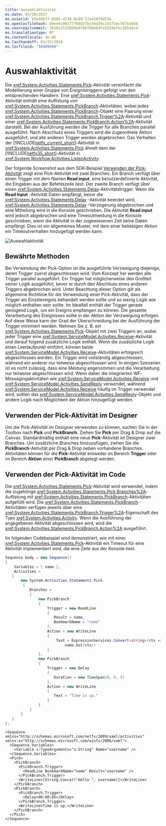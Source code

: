 ```yaml
---
title: Auswahlaktivität
ms.date: 03/30/2017
ms.assetid: b3e49b7f-0285-4720-8c09-11ae18f0d53e
ms.openlocfilehash: b9ee6c06377760d27bc54d39c1d1f3ecf67ea0d8
ms.sourcegitcommit: 3630c2515809e6f4b7dbb697a3354efec105a5cd
ms.translationtype: MT
ms.contentlocale: de-DE
ms.lasthandoff: 03/25/2019
ms.locfileid: "58409990"
---
```

# <a name="pick-activity"></a>Auswahlaktivität
Die <xref:System.Activities.Statements.Pick>-Aktivität vereinfacht die Modellierung einer Gruppe von Ereignistriggern gefolgt von den entsprechenden Handlern.  Eine <xref:System.Activities.Statements.Pick>-Aktivität enthält eine Auflistung von <xref:System.Activities.Statements.PickBranch>-Aktivitäten, wobei jedes <xref:System.Activities.Statements.PickBranch>-Objekt eine Paarung einer <xref:System.Activities.Statements.PickBranch.Trigger%2A>-Aktivität und einer <xref:System.Activities.Statements.PickBranch.Action%2A>-Aktivität darstellt.  Bei der Ausführung werden die Trigger für alle Branches parallel ausgeführt.  Nach Abschluss eines Triggers wird die zugeordnete Aktion ausgeführt, und alle anderen Trigger werden abgebrochen.  Das Verhalten der [!INCLUDE[netfx_current_short](../../../includes/netfx-current-short-md.md)]-Aktivität in <xref:System.Activities.Statements.Pick> ähnelt dem der [!INCLUDE[netfx35_short](../../../includes/netfx35-short-md.md)]-Aktivität in <xref:System.Workflow.Activities.ListenActivity>.  
  
 Der folgende Screenshot aus dem SDK-Beispiel [Verwenden der Pick-Aktivität](./samples/using-the-pick-activity.md) zeigt eine Pick-Aktivität mit zwei Branches.  Ein Branch verfügt über einen Trigger mit dem Namen **Read input**, eine benutzerdefinierte Aktivität, die Eingaben aus der Befehlszeile liest. Der zweite Branch verfügt über einen <xref:System.Activities.Statements.Delay>-Aktivitätstrigger. Wenn die **Read Input** -Aktivität Daten empfängt, bevor die <xref:System.Activities.Statements.Delay> -Aktivität beendet wird, <xref:System.Activities.Statements.Delay> -Verzögerung abgebrochen und eine Mitteilung wird in die Konsole geschrieben.  Die Aktivität **Read input** wird jedoch abgebrochen und eine Timeoutmeldung in die Konsole geschrieben, wenn die Aktivität in der zugewiesenen Zeit keine Daten empfängt.  Dies ist ein allgemeines Muster, mit dem einer beliebigen Aktion ein Timeoutverhalten hinzugefügt werden kann.  
  
 ![Auswahlaktivität](./media/pick-activity/pick-activity-two-branches.jpg)  
  
## <a name="best-practices"></a>Bewährte Methoden  
 Bei Verwendung der Pick-Option ist die ausgeführte Verzweigung diejenige, deren Trigger zuerst abgeschlossen wird.  Vom Konzept her werden alle Trigger parallel ausgeführt. Ein Trigger hat möglicherweise den Großteil seiner Logik ausgeführt, bevor er durch den Abschluss eines anderen Triggers abgebrochen wird.  Unter Beachtung dieser Option gilt als allgemeine Richtlinie für die Verwendung einer Pick-Aktivität, dass der Trigger als Einzelereignis behandelt werden sollte und so wenig Logik wie möglich enthalten sein sollte.  Im Idealfall enthält der Trigger gerade genügend Logik, um ein Ereignis empfangen zu können. Die gesamte Verarbeitung des Ereignisses sollte in der Aktion der Verzweigung erfolgen.  Auf diese Weise kann der Grad der Überschneidung bei der Ausführung der Trigger minimiert werden.  Nehmen Sie z. B. ein <xref:System.Activities.Statements.Pick>-Objekt mit zwei Triggern an, wobei jeder Trigger eine <xref:System.ServiceModel.Activities.Receive>-Aktivität und darauf folgend zusätzliche Logik enthält.  Wenn die zusätzliche Logik einen Leerlaufpunkt einführt, können beide <xref:System.ServiceModel.Activities.Receive>-Aktivitäten erfolgreich abgeschlossen werden.  Ein Trigger wird vollständig abgeschlossen, während ein anderer nur teilweise abgeschlossen wird.  In einigen Szenarien ist es nicht zulässig, dass eine Meldung angenommen und die Verarbeitung nur teilweise abgeschlossen wird.  Wenn daher die integrierten WF-Messagingaktivitäten wie <xref:System.ServiceModel.Activities.Receive> und <xref:System.ServiceModel.Activities.SendReply> verwendet, während <xref:System.ServiceModel.Activities.Receive> häufig im Trigger verwendet wird, sollten das <xref:System.ServiceModel.Activities.SendReply>-Objekt und andere Logik nach Möglichkeit der Aktion hinzugefügt werden.  
  
## <a name="using-the-pick-activity-in-the-designer"></a>Verwenden der Pick-Aktivität im Designer  
 Um die Pick-Aktivität im Designer verwenden zu können, suchen Sie in der Toolbox nach **Pick** und **PickBranch**.  Ziehen Sie **Pick** per Drag & Drop auf die Canvas.  Standardmäßig enthält eine neue **Pick**-Aktivität im Designer zwei Branches.  Um zusätzliche Branches hinzuzufügen, ziehen Sie die **PickBranch**-Aktivität per Drag & Drop neben vorhandene Branches. Aktivitäten können für die **Pick**-Aktivität entweder im Bereich **Trigger** oder im Bereich **Aktion** einer **PickBranch** abgelegt werden.  
  
## <a name="using-the-pick-activity-in-code"></a>Verwenden der Pick-Aktivität im Code  
 Die <xref:System.Activities.Statements.Pick>-Aktivität wird verwendet, indem die zugehörige <xref:System.Activities.Statements.Pick.Branches%2A>-Auflistung mit <xref:System.Activities.Statements.PickBranch>-Aktivitäten aufgefüllt wird. Die <xref:System.Activities.Statements.PickBranch>-Aktivitäten verfügen jeweils über eine <xref:System.Activities.Statements.PickBranch.Trigger%2A>-Eigenschaft des Typs <xref:System.Activities.Activity>. Wenn die Ausführung der angegebenen Aktivität abgeschlossen wird, wird die <xref:System.Activities.Statements.PickBranch.Action%2A> ausgeführt.  
  
 Im folgenden Codebeispiel wird demonstriert, wie mit einer <xref:System.Activities.Statements.Pick>-Aktivität ein Timeout für eine Aktivität implementiert wird, die eine Zeile aus der Konsole liest.  
  
```csharp  
Sequence body = new Sequence()  
{  
    Variables = { name },  
    Activities =   
   {  
       new System.Activities.Statements.Pick  
        {  
           Branches =   
           {  
               new PickBranch  
               {  
                   Trigger = new ReadLine  
                   {  
                      Result = name,  
                      BookmarkName = "name"  
                   },  
                   Action = new WriteLine   
                   {   
                       Text = ExpressionServices.Convert<string>(ctx => "Hello " +   
                           name.Get(ctx))   
                   }  
               },  
               new PickBranch  
               {  
                   Trigger = new Delay  
                   {  
                      Duration = new TimeSpan(0, 0, 5)  
                   },  
                   Action = new WriteLine  
                   {  
                      Text = "Time is up."  
                   }  
               }  
           }  
       }  
   }  
};  
```  
  
```xaml  
<Sequence xmlns="http://schemas.microsoft.com/netfx/2009/xaml/activities" xmlns:x="http://schemas.microsoft.com/winfx/2006/xaml">  
  <Sequence.Variables>  
    <Variable x:TypeArguments="x:String" Name="username" />  
  </Sequence.Variables>  
  <Pick>  
    <PickBranch>  
      <PickBranch.Trigger>  
        <ReadLine BookmarkName="name" Result="username" />  
      </PickBranch.Trigger>  
      <WriteLine>[String.Concat("Hello ", username)]</WriteLine>  
    </PickBranch>  
    <PickBranch>  
      <PickBranch.Trigger>  
        <Delay>00:00:05</Delay>  
      </PickBranch.Trigger>  
      <WriteLine>Time is up.</WriteLine>  
    </PickBranch>  
  </Pick>  
</Sequence>  
```
